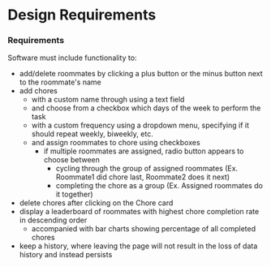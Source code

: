 
# Design Requirements

### Requirements

Software must include functionality to:

* add/delete roommates by clicking a plus button or the minus button next to the roommate's name
* add chores
  * with a custom name through using a text field
  * and choose from a checkbox which days of the week to perform the task
  * with a custom frequency using a dropdown menu, specifying if it should repeat weekly, biweekly, etc.
  * and assign roommates to chore using checkboxes
    * if multiple roommates are assigned, radio button appears to choose between
      * cycling through the group of assigned roommates (Ex. Roommate1 did chore last, Roommate2 does it next)
      * completing the chore as a group (Ex. Assigned roommates do it together)
* delete chores after clicking on the Chore card
* display a leaderboard of roommates with highest chore completion rate in descending order
  * accompanied with bar charts showing percentage of all completed chores
* keep a history, where leaving the page will not result in the loss of data history and instead persists
